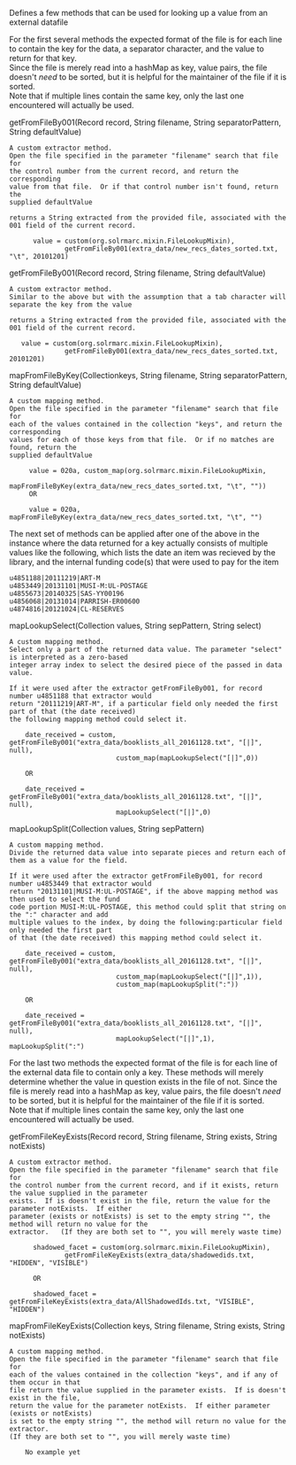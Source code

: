 Defines a few methods that can be used for looking up a value from an external datafile 

For the first several methods the expected format of the file is for each line to contain the key 
for the data, a separator character, and the value to return for that key.   
Since the file is merely read into a hashMap as key, value pairs, the file 
doesn't _need_ to be sorted, but it is helpful for the maintainer of the file if it is sorted.  
Note that if multiple lines contain the same key, only the last one encountered will actually be used.

getFromFileBy001(Record record, String filename, String separatorPattern, String defaultValue)

    A custom extractor method.
    Open the file specified in the parameter "filename" search that file for 
    the control number from the current record, and return the corresponding 
    value from that file.  Or if that control number isn't found, return the 
    supplied defaultValue

    returns a String extracted from the provided file, associated with the 001 field of the current record.
         
          value = custom(org.solrmarc.mixin.FileLookupMixin), 
                  getFromFileBy001(extra_data/new_recs_dates_sorted.txt, "\t", 20101201)
    
getFromFileBy001(Record record, String filename, String defaultValue)

    A custom extractor method.
    Similar to the above but with the assumption that a tab character will separate the key from the value

    returns a String extracted from the provided file, associated with the 001 field of the current record.
    
       value = custom(org.solrmarc.mixin.FileLookupMixin), 
                  getFromFileBy001(extra_data/new_recs_dates_sorted.txt, 20101201)
    


mapFromFileByKey(Collection<String>keys, String filename, String separatorPattern, String defaultValue) 

    A custom mapping method.
    Open the file specified in the parameter "filename" search that file for 
    each of the values contained in the collection "keys", and return the corresponding 
    values for each of those keys from that file.  Or if no matches are found, return the 
    supplied defaultValue

         value = 020a, custom_map(org.solrmarc.mixin.FileLookupMixin, 
                        mapFromFileByKey(extra_data/new_recs_dates_sorted.txt, "\t", ""))
         OR
         
         value = 020a, mapFromFileByKey(extra_data/new_recs_dates_sorted.txt, "\t", "")
  
  
The next set of methods can be applied after one of the above in the instance where the data returned 
for a key actually consists of multiple values like the following, which lists the date an item was recieved
by the library, and the internal funding code(s) that were used to pay for the item

    u4851188|20111219|ART-M
    u4853449|20131101|MUSI-M:UL-POSTAGE
    u4855673|20140325|SAS-YY00196
    u4856068|20131014|PARRISH-ER00600
    u4874816|20121024|CL-RESERVES

mapLookupSelect(Collection<String> values, String sepPattern, String select)
    
    A custom mapping method.
    Select only a part of the returned data value. The parameter "select" is interpreted as a zero-based
    integer array index to select the desired piece of the passed in data value.
    
    If it were used after the extractor getFromFileBy001, for record number u4851188 that extractor would 
    return "20111219|ART-M", if a particular field only needed the first part of that (the date received) 
    the following mapping method could select it.
   
        date_received = custom, getFromFileBy001("extra_data/booklists_all_20161128.txt", "[|]", null), 
                               custom_map(mapLookupSelect("[|]",0))
        
        OR
        
        date_received = getFromFileBy001("extra_data/booklists_all_20161128.txt", "[|]", null), 
                               mapLookupSelect("[|]",0)


mapLookupSplit(Collection<String> values, String sepPattern)
    
    A custom mapping method.
    Divide the returned data value into separate pieces and return each of them as a value for the field. 
    
    If it were used after the extractor getFromFileBy001, for record number u4853449 that extractor would 
    return "20131101|MUSI-M:UL-POSTAGE", if the above mapping method was then used to select the fund 
    code portion MUSI-M:UL-POSTAGE, this method could split that string on the ":" character and add 
    multiple values to the index, by doing the following:particular field only needed the first part 
    of that (the date received) this mapping method could select it.
   
        date_received = custom, getFromFileBy001("extra_data/booklists_all_20161128.txt", "[|]", null), 
                               custom_map(mapLookupSelect("[|]",1)), 
                               custom_map(mapLookupSplit(":"))
        
        OR
        
        date_received = getFromFileBy001("extra_data/booklists_all_20161128.txt", "[|]", null), 
                               mapLookupSelect("[|]",1), mapLookupSplit(":")
        


For the last two methods the expected format of the file is for each line of the external data file 
to contain only a key.  These methods will merely determine whether the value in question exists 
in the file of not.  Since the file is merely read into a hashMap as key, value pairs, the file 
doesn't _need_ to be sorted, but it is helpful for the maintainer of the file if it is sorted.  
Note that if multiple lines contain the same key, only the last one encountered will actually be used.

getFromFileKeyExists(Record record, String filename, String exists, String notExists)
    
    A custom extractor method.
    Open the file specified in the parameter "filename" search that file for 
    the control number from the current record, and if it exists, return the value supplied in the parameter 
    exists.  If is doesn't exist in the file, return the value for the parameter notExists.  If either 
    parameter (exists or notExists) is set to the empty string "", the method will return no value for the 
    extractor.   (If they are both set to "", you will merely waste time)

          shadowed_facet = custom(org.solrmarc.mixin.FileLookupMixin), 
                  getFromFileKeyExists(extra_data/shadowedids.txt, "HIDDEN", "VISIBLE")
          
          OR
       
          shadowed_facet = getFromFileKeyExists(extra_data/AllShadowedIds.txt, "VISIBLE", "HIDDEN")
 
                  
mapFromFileKeyExists(Collection<String> keys, String filename, String exists, String notExists)

    A custom mapping method.
    Open the file specified in the parameter "filename" search that file for 
    each of the values contained in the collection "keys", and if any of them occur in that
    file return the value supplied in the parameter exists.  If is doesn't exist in the file, 
    return the value for the parameter notExists.  If either parameter (exists or notExists) 
    is set to the empty string "", the method will return no value for the extractor.   
    (If they are both set to "", you will merely waste time)
   
        No example yet
